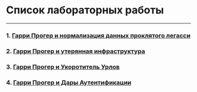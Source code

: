 # Список лабораторных работы
______________________________________________________________________________
### 1. [Гарри Прогер и нормализация данных проклятого легасси](https://github.com/rstu-web-labs/Lab-1_DB_and_legacy)

### 2. [Гарри Прогер и утерянная инфраструктура](https://github.com/rstu-web-labs/Lab-2_Infra_and_Docker)

### 3. [Гарри Прогер и Укоротитель Урлов](https://github.com/rstu-web-labs/Lab-3_url_shorts)

### 4. [Гарри Прогер и Дары Аутентификации](https://github.com/rstu-web-labs/Lab-4_users_and_auth)